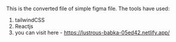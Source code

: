 This is the converted file of simple figma file. The tools have used:
1. tailwindCSS
2. Reactjs
3. you can visit here - https://lustrous-babka-05ed42.netlify.app/
